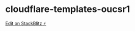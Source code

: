# cloudflare-templates-oucsr1

[Edit on StackBlitz ⚡️](https://stackblitz.com/edit/cloudflare-templates-oucsr1)